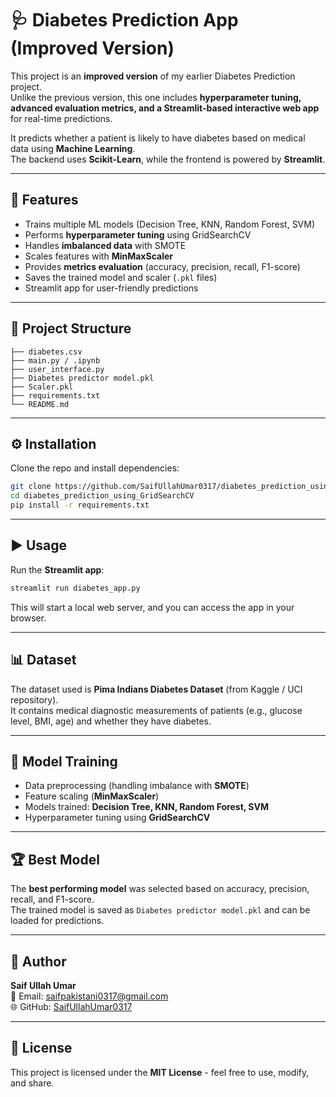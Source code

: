 # 🩺 Diabetes Prediction App (Improved Version)

This project is an **improved version** of my earlier Diabetes Prediction project.  
Unlike the previous version, this one includes **hyperparameter tuning, advanced evaluation metrics, and a Streamlit-based interactive web app** for real-time predictions.  

It predicts whether a patient is likely to have diabetes based on medical data using **Machine Learning**.  
The backend uses **Scikit-Learn**, while the frontend is powered by **Streamlit**.   

---

## 🚀 Features
- Trains multiple ML models (Decision Tree, KNN, Random Forest, SVM)  
- Performs **hyperparameter tuning** using GridSearchCV  
- Handles **imbalanced data** with SMOTE  
- Scales features with **MinMaxScaler**  
- Provides **metrics evaluation** (accuracy, precision, recall, F1-score)  
- Saves the trained model and scaler (`.pkl` files)  
- Streamlit app for user-friendly predictions  

---

## 📂 Project Structure
```text
├── diabetes.csv                       
├── main.py / .ipynb         
├── user_interface.py                    
├── Diabetes predictor model.pkl        
├── Scaler.pkl                          
├── requirements.txt                   
└── README.md                           
```

---

## ⚙️ Installation
Clone the repo and install dependencies:
```bash
git clone https://github.com/SaifUllahUmar0317/diabetes_prediction_using_GridSearchCV.git
cd diabetes_prediction_using_GridSearchCV
pip install -r requirements.txt
```

---

## ▶️ Usage
Run the **Streamlit app**:
```bash
streamlit run diabetes_app.py
```

This will start a local web server, and you can access the app in your browser.  

---

## 📊 Dataset
The dataset used is **Pima Indians Diabetes Dataset** (from Kaggle / UCI repository).  
It contains medical diagnostic measurements of patients (e.g., glucose level, BMI, age) and whether they have diabetes.  

---

## 🧠 Model Training
- Data preprocessing (handling imbalance with **SMOTE**)  
- Feature scaling (**MinMaxScaler**)  
- Models trained: **Decision Tree, KNN, Random Forest, SVM**  
- Hyperparameter tuning using **GridSearchCV**  

---

## 🏆 Best Model
The **best performing model** was selected based on accuracy, precision, recall, and F1-score.  
The trained model is saved as `Diabetes predictor model.pkl` and can be loaded for predictions.  

---

## 👤 Author
**Saif Ullah Umar**  
📧 Email: saifpakistani0317@gmail.com  
🌐 GitHub: [SaifUllahUmar0317](https://github.com/SaifUllahUmar0317)  

---

## 📜 License
This project is licensed under the **MIT License** - feel free to use, modify, and share.
